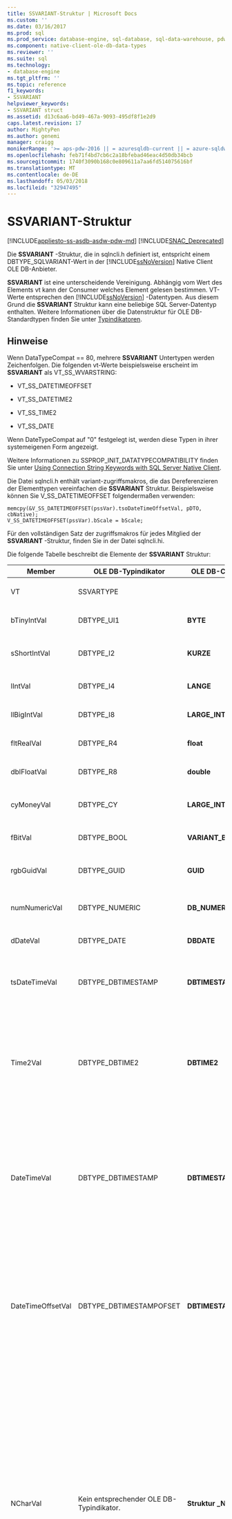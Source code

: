 ```yaml
---
title: SSVARIANT-Struktur | Microsoft Docs
ms.custom: ''
ms.date: 03/16/2017
ms.prod: sql
ms.prod_service: database-engine, sql-database, sql-data-warehouse, pdw
ms.component: native-client-ole-db-data-types
ms.reviewer: ''
ms.suite: sql
ms.technology:
- database-engine
ms.tgt_pltfrm: ''
ms.topic: reference
f1_keywords:
- SSVARIANT
helpviewer_keywords:
- SSVARIANT struct
ms.assetid: d13c6aa6-bd49-467a-9093-495df8f1e2d9
caps.latest.revision: 17
author: MightyPen
ms.author: genemi
manager: craigg
monikerRange: '>= aps-pdw-2016 || = azuresqldb-current || = azure-sqldw-latest || >= sql-server-2016 || = sqlallproducts-allversions'
ms.openlocfilehash: feb71f4bd7cb6c2a18bfebad46eac4d50db34bcb
ms.sourcegitcommit: 1740f3090b168c0e809611a7aa6fd514075616bf
ms.translationtype: MT
ms.contentlocale: de-DE
ms.lasthandoff: 05/03/2018
ms.locfileid: "32947495"
---
```

# <a name="ssvariant-structure"></a>SSVARIANT-Struktur
[!INCLUDE[appliesto-ss-asdb-asdw-pdw-md](../../includes/appliesto-ss-asdb-asdw-pdw-md.md)]
[!INCLUDE[SNAC_Deprecated](../../includes/snac-deprecated.md)]

  Die **SSVARIANT** -Struktur, die in sqlncli.h definiert ist, entspricht einem DBTYPE_SQLVARIANT-Wert in der [!INCLUDE[ssNoVersion](../../includes/ssnoversion-md.md)] Native Client OLE DB-Anbieter.  
  
 **SSVARIANT** ist eine unterscheidende Vereinigung. Abhängig vom Wert des Elements vt kann der Consumer welches Element gelesen bestimmen. VT-Werte entsprechen den [!INCLUDE[ssNoVersion](../../includes/ssnoversion-md.md)] -Datentypen. Aus diesem Grund die **SSVARIANT** Struktur kann eine beliebige SQL Server-Datentyp enthalten. Weitere Informationen über die Datenstruktur für OLE DB-Standardtypen finden Sie unter [Typindikatoren](http://go.microsoft.com/fwlink/?LinkId=122171).  
  
## <a name="remarks"></a>Hinweise  
 Wenn DataTypeCompat == 80, mehrere **SSVARIANT** Untertypen werden Zeichenfolgen. Die folgenden vt-Werte beispielsweise erscheint im **SSVARIANT** als VT_SS_WVARSTRING:  
  
-   VT_SS_DATETIMEOFFSET  
  
-   VT_SS_DATETIME2  
  
-   VT_SS_TIME2  
  
-   VT_SS_DATE  
  
 Wenn DateTypeCompat auf "0" festgelegt ist, werden diese Typen in ihrer systemeigenen Form angezeigt.  
  
 Weitere Informationen zu SSPROP_INIT_DATATYPECOMPATIBILITY finden Sie unter [Using Connection String Keywords with SQL Server Native Client](../../relational-databases/native-client/applications/using-connection-string-keywords-with-sql-server-native-client.md).  
  
 Die Datei sqlncli.h enthält variant-zugriffsmakros, die das Dereferenzieren der Elementtypen vereinfachen die **SSVARIANT** Struktur. Beispielsweise können Sie V_SS_DATETIMEOFFSET folgendermaßen verwenden:  
  
```  
memcpy(&V_SS_DATETIMEOFFSET(pssVar).tsoDateTimeOffsetVal, pDTO, cbNative);  
V_SS_DATETIMEOFFSET(pssVar).bScale = bScale;  
```  
  
 Für den vollständigen Satz der zugriffsmakros für jedes Mitglied der **SSVARIANT** -Struktur, finden Sie in der Datei sqlncli.hi.  
  
 Die folgende Tabelle beschreibt die Elemente der **SSVARIANT** Struktur:  
  
|Member|OLE DB-Typindikator|OLE DB-C-Datentyp|vt-Wert|Kommentare|  
|------------|---------------------------|------------------------|--------------|--------------|  
|VT|SSVARTYPE|||Gibt den Typ des Werts in der **SSVARIANT** Struktur.|  
|bTinyIntVal|DBTYPE_UI1|**BYTE**|**VT_SS_UI1**|Unterstützt die **"tinyint"** [!INCLUDE[ssNoVersion](../../includes/ssnoversion-md.md)] -Datentyp.|  
|sShortIntVal|DBTYPE_I2|**KURZE**|**VT_SS_I2**|Unterstützt die **"smallint"** [!INCLUDE[ssNoVersion](../../includes/ssnoversion-md.md)] -Datentyp.|  
|lIntVal|DBTYPE_I4|**LANGE**|**VT_SS_I4**|Unterstützt die **Int** [!INCLUDE[ssNoVersion](../../includes/ssnoversion-md.md)] -Datentyp.|  
|llBigIntVal|DBTYPE_I8|**LARGE_INTEGER**|**VT_SS_I8**|Unterstützt die **"bigint"** [!INCLUDE[ssNoVersion](../../includes/ssnoversion-md.md)] -Datentyp.|  
|fltRealVal|DBTYPE_R4|**float**|**VT_SS_R4**|Unterstützt die **echte** [!INCLUDE[ssNoVersion](../../includes/ssnoversion-md.md)] -Datentyp.|  
|dblFloatVal|DBTYPE_R8|**double**|**VT_SS_R8**|Unterstützt die **"float"** [!INCLUDE[ssNoVersion](../../includes/ssnoversion-md.md)] -Datentyp.|  
|cyMoneyVal|DBTYPE_CY|**LARGE_INTEGER**|**VT_SS_MONEY VT_SS_SMALLMONEY**|Unterstützt die **Money** und **Smallmoney** [!INCLUDE[ssNoVersion](../../includes/ssnoversion-md.md)] Datentypen.|  
|fBitVal|DBTYPE_BOOL|**VARIANT_BOOL**|**VT_SS_BIT**|Unterstützt die **Bit** [!INCLUDE[ssNoVersion](../../includes/ssnoversion-md.md)] -Datentyp.|  
|rgbGuidVal|DBTYPE_GUID|**GUID**|**VT_SS_GUID**|Unterstützt die **"uniqueidentifier"** [!INCLUDE[ssNoVersion](../../includes/ssnoversion-md.md)] -Datentyp.|  
|numNumericVal|DBTYPE_NUMERIC|**DB_NUMERIC**|**VT_SS_NUMERIC**|Unterstützt die **numerischen** [!INCLUDE[ssNoVersion](../../includes/ssnoversion-md.md)] -Datentyp.|  
|dDateVal|DBTYPE_DATE|**DBDATE**|**VT_SS_DATE**|Unterstützt die **Datum** [!INCLUDE[ssNoVersion](../../includes/ssnoversion-md.md)] -Datentyp.|  
|tsDateTimeVal|DBTYPE_DBTIMESTAMP|**DBTIMESTAMP**|**VT_SS_SMALLDATETIME VT_SS_DATETIME VT_SS_DATETIME2**|Unterstützt die **Smalldatetime**, **"DateTime"**, und **datetime2** [!INCLUDE[ssNoVersion](../../includes/ssnoversion-md.md)] Datentypen.|  
|Time2Val|DBTYPE_DBTIME2|**DBTIME2**|**VT_SS_TIME2**|Unterstützt die **Zeit** [!INCLUDE[ssNoVersion](../../includes/ssnoversion-md.md)] -Datentyp.<br /><br /> Beinhaltet die folgenden Member:<br /><br /> *tTime2Val* (**DBTIME2**)<br /><br /> *bScale* (**BYTE**) gibt den Maßstab für *tTime2Val* Wert.|  
|DateTimeVal|DBTYPE_DBTIMESTAMP|**DBTIMESTAMP**|**VT_SS_DATETIME2**|Unterstützt die **datetime2** [!INCLUDE[ssNoVersion](../../includes/ssnoversion-md.md)] -Datentyp.<br /><br /> Beinhaltet die folgenden Member:<br /><br /> *TsDataTimeVal* (DBTIMESTAMP)<br /><br /> *bScale* (**BYTE**) gibt den Maßstab für *TsDataTimeVal* Wert.|  
|DateTimeOffsetVal|DBTYPE_DBTIMESTAMPOFSET|**DBTIMESTAMPOFFSET**|**VT_SS_DATETIMEOFFSET**|Unterstützt die **"DateTimeOffset"** [!INCLUDE[ssNoVersion](../../includes/ssnoversion-md.md)] -Datentyp.<br /><br /> Beinhaltet die folgenden Member:<br /><br /> *tsoDateTimeOffsetVal* (**DBTIMESTAMPOFFSET**)<br /><br /> *bScale* (**BYTE**) gibt den Maßstab für *TsoDateTimeOffsetVal* Wert.|  
|NCharVal|Kein entsprechender OLE DB-Typindikator.|**Struktur _NCharVal**|**VT_SS_WVARSTRING,**<br /><br /> **VT_SS_WSTRING**|Unterstützt die **Nchar** und **Nvarchar** [!INCLUDE[ssNoVersion](../../includes/ssnoversion-md.md)] Datentypen.<br /><br /> Beinhaltet die folgenden Member:<br /><br /> *sActualLength* (**kurze**) gibt an, die tatsächliche Länge der Zeichenfolge an, auf dem *PwchNCharVal* Punkte. Beinhaltet nicht den abschließenden Nullwert.<br /><br /> *sMaxLength* (**kurze**) gibt die maximale Länge für die Zeichenfolge an, auf die *PwchNCharVal* Punkte.<br /><br /> *PwchNCharVal* (**WCHAR** \*) Zeiger auf die Zeichenfolge.<br /><br /> Nicht verwendete Member: *RgbReserved*, *DwReserved*, und *PwchReserved*.|  
|CharVal|Kein entsprechender OLE DB-Typindikator.|**Struktur _CharVal**|**VT_SS_STRING,**<br /><br /> **VT_SS_VARSTRING**|Unterstützt die **Char** und **Varchar** [!INCLUDE[ssNoVersion](../../includes/ssnoversion-md.md)] Datentypen.<br /><br /> Beinhaltet die folgenden Member:<br /><br /> *sActualLength* (**kurze**) gibt die tatsächliche Länge der Zeichenfolge an, auf dem *PchCharVal* Punkte. Beinhaltet nicht den abschließenden Nullwert.<br /><br /> *sMaxLength* (**kurze**) gibt die maximale Länge der Zeichenfolge an, auf dem *PchCharVal* Punkte.<br /><br /> *PchCharVal* (**CHAR** \*) Zeiger auf die Zeichenfolge.<br /><br /> Nicht verwendete Member:<br /><br /> *RgbReserved*, *DwReserved*, und *PwchReserved*.|  
|BinaryVal|Kein entsprechender OLE DB-Typindikator.|**struct _BinaryVal**|**VT_SS_VARBINARY,**<br /><br /> **VT_SS_BINARY**|Unterstützt die **binäre** und **Varbinary** [!INCLUDE[ssNoVersion](../../includes/ssnoversion-md.md)] Datentypen.<br /><br /> Beinhaltet die folgenden Member:<br /><br /> *sActualLength* (**kurze**) gibt die tatsächliche Länge für die Daten auf die *PrgbBinaryVal* Punkte.<br /><br /> *sMaxLength* (**kurze**) gibt die maximale Länge für die Daten auf die *PrgbBinaryVal* Punkte.<br /><br /> *PrgbBinaryVal* (**BYTE** \*) Zeiger auf die Binärdaten.<br /><br /> Nicht verwendete Member: *DwReserved*.|  
|UnknownType|NICHT VERWENDET|NICHT VERWENDET|NICHT VERWENDET|NICHT VERWENDET|  
|BLOBType|NICHT VERWENDET|NICHT VERWENDET|NICHT VERWENDET|NICHT VERWENDET|  
  
## <a name="see-also"></a>Siehe auch  
 [Datentypen & #40; OLE DB & #41;](../../relational-databases/native-client-ole-db-data-types/data-types-ole-db.md)  
  
  
